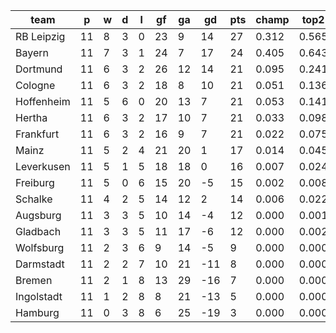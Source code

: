 |    team    | p  | w | d | l | gf | ga | gd  | pts | champ | top2  | top3  | top4  |  5-7  | bot4  | bot3  | bot2  |
|------------|----|---|---|---|----|----|-----|-----|-------|-------|-------|-------|-------|-------|-------|-------|
| RB Leipzig | 11 | 8 | 3 | 0 | 23 |  9 |  14 |  27 | 0.312 | 0.565 | 0.724 | 0.826 | 0.134 | 0.000 | 0.000 | 0.000|
| Bayern     | 11 | 7 | 3 | 1 | 24 |  7 |  17 |  24 | 0.405 | 0.643 | 0.780 | 0.864 | 0.106 | 0.000 | 0.000 | 0.000|
| Dortmund   | 11 | 6 | 3 | 2 | 26 | 12 |  14 |  21 | 0.095 | 0.241 | 0.398 | 0.543 | 0.289 | 0.001 | 0.000 | 0.000|
| Cologne    | 11 | 6 | 3 | 2 | 18 |  8 |  10 |  21 | 0.051 | 0.136 | 0.253 | 0.382 | 0.338 | 0.003 | 0.001 | 0.000|
| Hoffenheim | 11 | 5 | 6 | 0 | 20 | 13 |   7 |  21 | 0.053 | 0.141 | 0.257 | 0.391 | 0.340 | 0.003 | 0.001 | 0.000|
| Hertha     | 11 | 6 | 3 | 2 | 17 | 10 |   7 |  21 | 0.033 | 0.098 | 0.194 | 0.305 | 0.349 | 0.007 | 0.002 | 0.001|
| Frankfurt  | 11 | 6 | 3 | 2 | 16 |  9 |   7 |  21 | 0.022 | 0.075 | 0.151 | 0.239 | 0.336 | 0.008 | 0.003 | 0.000|
| Mainz      | 11 | 5 | 2 | 4 | 21 | 20 |   1 |  17 | 0.014 | 0.045 | 0.095 | 0.169 | 0.309 | 0.019 | 0.007 | 0.002|
| Leverkusen | 11 | 5 | 1 | 5 | 18 | 18 |   0 |  16 | 0.007 | 0.024 | 0.058 | 0.108 | 0.243 | 0.035 | 0.016 | 0.006|
| Freiburg   | 11 | 5 | 0 | 6 | 15 | 20 |  -5 |  15 | 0.002 | 0.008 | 0.023 | 0.047 | 0.155 | 0.087 | 0.042 | 0.018|
| Schalke    | 11 | 4 | 2 | 5 | 14 | 12 |   2 |  14 | 0.006 | 0.022 | 0.056 | 0.101 | 0.246 | 0.032 | 0.015 | 0.006|
| Augsburg   | 11 | 3 | 3 | 5 | 10 | 14 |  -4 |  12 | 0.000 | 0.001 | 0.003 | 0.008 | 0.040 | 0.300 | 0.173 | 0.084|
| Gladbach   | 11 | 3 | 3 | 5 | 11 | 17 |  -6 |  12 | 0.000 | 0.002 | 0.006 | 0.015 | 0.076 | 0.190 | 0.102 | 0.045|
| Wolfsburg  | 11 | 2 | 3 | 6 |  9 | 14 |  -5 |   9 | 0.000 | 0.000 | 0.000 | 0.002 | 0.014 | 0.534 | 0.373 | 0.220|
| Darmstadt  | 11 | 2 | 2 | 7 | 10 | 21 | -11 |   8 | 0.000 | 0.000 | 0.000 | 0.001 | 0.010 | 0.568 | 0.413 | 0.247|
| Bremen     | 11 | 2 | 1 | 8 | 13 | 29 | -16 |   7 | 0.000 | 0.000 | 0.000 | 0.001 | 0.011 | 0.553 | 0.401 | 0.234|
| Ingolstadt | 11 | 1 | 2 | 8 |  8 | 21 | -13 |   5 | 0.000 | 0.000 | 0.000 | 0.000 | 0.002 | 0.811 | 0.693 | 0.527|
| Hamburg    | 11 | 0 | 3 | 8 |  6 | 25 | -19 |   3 | 0.000 | 0.000 | 0.000 | 0.000 | 0.001 | 0.849 | 0.758 | 0.612|
